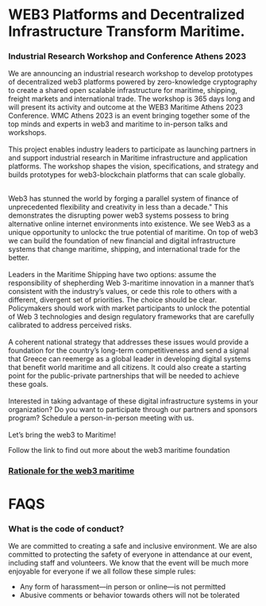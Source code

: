 
# WEB3 Platforms and Decentralized Infrastructure Transform Maritime.
### Industrial Research Workshop and Conference Athens 2023
We are announcing an industrial research workshop to develop prototypes of decentralized web3 platforms powered by zero-knowledge cryptography to create a shared open scalable infrastructure for maritime, shipping, freight markets and international trade. The workshop is 365 days long and will present its activity and outcome at the  WEB3 Maritime Athens 2023 Conference. WMC Athens 2023 is an event bringing together some of the top minds and experts in web3 and maritime to in-person talks and workshops.<br><br> 
This project enables industry leaders to participate as launching partners in and support industrial research in  Maritime infrastructure and application platforms. The workshop shapes the vision, specifications, and strategy and builds prototypes for web3-blockchain platforms that can scale globally.<br><br> 

Web3 has stunned the world by forging a parallel system of finance of unprecedented flexibility and creativity in less than a decade." This demonstrates the disrupting power web3 systems possess to bring alternative online internet environments into existence.
We see Web3 as a unique opportunity to unlockc the true potential of maritime. On top of web3 we can build the foundation of new financial and digital infrastructure systems that change maritime, shipping, and international trade for the better. <br><br>
Leaders in the Maritime Shipping have two options: assume the responsibility of shepherding Web 3-maritime innovation in a manner that’s consistent with the industry’s values, or cede this role to others with a different, divergent set of priorities. The choice should be clear.
Policymakers should work with market participants to unlock the potential of Web 3 technologies and design regulatory frameworks that are carefully calibrated to address perceived risks.<br><br>
A coherent national strategy that addresses these issues would provide a foundation for the country’s long-term competitiveness and send a signal that Greece can reemerge as a global leader in developing digital systems that benefit world maritime and all citizens. It could also create a starting point for the public-private partnerships that will be needed to achieve these goals.<br><br>
Interested in taking advantage of these digital infrastructure systems in your organization? Do you want to participate through our partners and sponsors program? Schedule a person-in-person meeting with us.<br><br>
Let’s bring the web3 to Maritime!


Follow the link to find out more about the web3 maritime foundation
### [Rationale for the web3 maritime](https://github.com/phaethonpsichis/web3-maritime)



# FAQS
### What is the code of conduct?
We are committed to creating a safe and inclusive environment. We are also committed to protecting the safety of everyone in attendance at our event, including staff and volunteers. We know that the event will be much more enjoyable for everyone if we all follow these simple rules:
- Any form of harassment—in person or online—is not permitted
- Abusive comments or behavior towards others will not be tolerated


